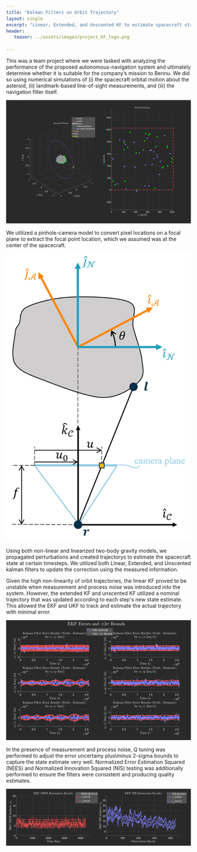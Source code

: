```yaml
---
title: "Kalman Filters on Orbit Trajectory"
layout: single
excerpt: "Linear, Extended, and Unscented KF to estimate spacecraft state in presence of noise"
header:
   teaser: ../assets/images/project_KF_logo.png

---
```


This was a team project where we were tasked with analyzing the performance of the proposed autonomous-navigation system and ultimately determine whether it is suitable for the company’s mission to Bennu. We did so using numerical simulations of (i) the spacecraft orbital motion about the asteroid, (ii) landmark-based line-of-sight measurements, and (iii) the navigation filter itself.

<img src="/assets/images/project_KF_validate.png" alt= "Visualization Tool for Checking Landmark Visibility.">

We utilized a pinhole-camera model to convert pixel locations on a focal plane to extract the focal point location, which we assumed was at the center of the spacecraft. 

<img src="/assets/images/project_KF_camera.png" alt= "Simplified 2D pinhole camera model to represent measurement model and observation geometry.">

Using both non-linear and linearized two-body gravity models, we propagated perturbations and created trajectorys to estimate the spacecraft state at certain timesteps. We utilized both Linear, Extended, and Unscented kalman filters to update the correction using the measured information. 

Given the high non-linearity of orbit trajectories, the linear KF proved to be unstable when measurement and process noise was introduced into the system. However, the extended KF and unscented KF utilized a nominal trajectory that was updated according to each step's new state estimate. This allowed the EKF and UKF to track and estimate the actual trajectory with minimal error.

<img src="/assets/images/project_KF_errors.png" alt= "EKF estimate errors when estimating Spacecraft state in presence of process and measurement noise.">

In the presence of measurement and process noise, Q tuning was performed to adjust the error uncertainy plus\minus 2-sigma bounds to capture the state estimate very well. Normalized Error Estimation Squared (NEES) and Normalized Innovation Squared (NIS) testing was additionally performed to ensure the filters were consistent and producing quality estimates.

<img src="/assets/images/project_KF_NEESNIS.png" alt= "EKF NEES and NIS results. The jagged bounds of the NIS plot is due to the varying number of measurements (i.e. visible landmarks) as the asteroid rotates and as the Spacecraft orbits.">
